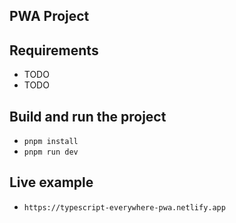 ## PWA Project

## Requirements

 - TODO
 - TODO

## Build and run the project

 - `pnpm install`
 - `pnpm run dev`

## Live example

 - `https://typescript-everywhere-pwa.netlify.app`